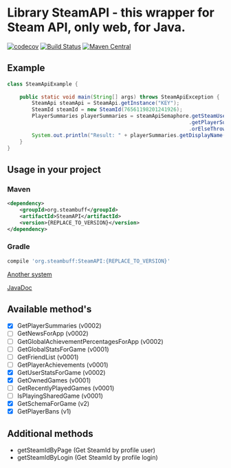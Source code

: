 # Library SteamAPI - this wrapper for Steam API, only web, for Java.



[![codecov](https://codecov.io/gh/SteamBuff/SteamAPI/branch/master/graph/badge.svg)](https://codecov.io/gh/SteamBuff/SteamAPI)
[![Build Status](https://travis-ci.org/SteamBuff/SteamAPI.svg?branch=master)](https://travis-ci.org/SteamBuff/SteamAPI)
[![Maven Central](https://maven-badges.herokuapp.com/maven-central/org.steambuff/SteamAPI/badge.svg?style=flat)](https://maven-badges.herokuapp.com/maven-central/org.steambuff/SteamAPI/)

## Example

```java
class SteamApiExample {
    
    public static void main(String[] args) throws SteamApiException {
        SteamApi steamApi = SteamApi.getInstance("KEY");
        SteamId steamId = new SteamId(76561198201241926);
        PlayerSummaries playerSummaries = steamApiSemaphore.getSteamUserInterface()
                                                           .getPlayerSummaries(suspectSteamId)
                                                           .orElseThrow();
        System.out.println("Result: " + playerSummaries.getDisplayName());
    }
}
```

## Usage in your project

### Maven 

```xml
<dependency>
    <groupId>org.steambuff</groupId>
    <artifactId>SteamAPI</artifactId>
    <version>{REPLACE_TO_VERSION}</version>
</dependency>
```

### Gradle
```groovy
compile 'org.steambuff:SteamAPI:{REPLACE_TO_VERSION}'
```

[Another system](https://mvnrepository.com/artifact/org.steambuff/SteamAPI)

[JavaDoc](https://steambuff.github.io/SteamAPI/index.html?overview-summary.html)

## Available method's
- [x] GetPlayerSummaries (v0002)
- [ ] GetNewsForApp (v0002)
- [ ] GetGlobalAchievementPercentagesForApp (v0002)
- [ ] GetGlobalStatsForGame (v0001)
- [ ] GetFriendList (v0001)
- [ ] GetPlayerAchievements (v0001)
- [x] GetUserStatsForGame (v0002)
- [x] GetOwnedGames (v0001)
- [ ] GetRecentlyPlayedGames (v0001)
- [ ] IsPlayingSharedGame (v0001)
- [x] GetSchemaForGame (v2)
- [x] GetPlayerBans (v1)

## Additional methods

- getSteamIdByPage (Get SteamId by profile user)
- getSteamIdByLogin (Get SteamId by profile login)
